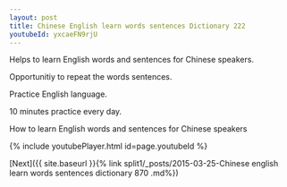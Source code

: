 ```yaml
---
layout: post
title: Chinese English learn words sentences Dictionary 222 
youtubeId: yxcaeFN9rjU
---
```

 
 
Helps to learn English words and sentences for Chinese speakers.

Opportunitiy to repeat the words sentences. 

Practice English language. 
 
10 minutes practice every day. 
 
How to learn English words and sentences for Chinese speakers 
 
{% include youtubePlayer.html id=page.youtubeId %}
 
 
[Next]({{ site.baseurl }}{% link  split1/_posts/2015-03-25-Chinese english learn words sentences dictionary 870 .md%})
 
